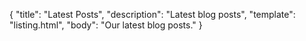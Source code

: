 {
    "title": "Latest Posts",
    "description": "Latest blog posts",
    "template": "listing.html",
    "body": "Our latest blog posts."
}
